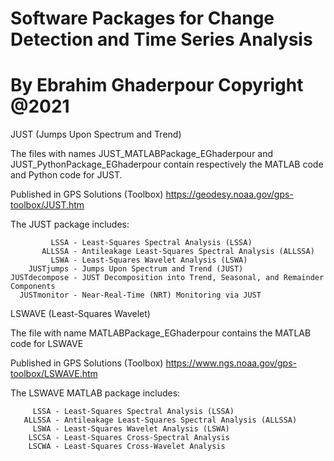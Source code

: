 # Software Packages for Change Detection and Time Series Analysis
# By Ebrahim Ghaderpour  Copyright @2021

JUST (Jumps Upon Spectrum and Trend)

The files with names JUST_MATLABPackage_EGhaderpour 
and JUST_PythonPackage_EGhaderpour contain respectively 
the MATLAB code and Python code for JUST.

Published in GPS Solutions (Toolbox)  https://geodesy.noaa.gov/gps-toolbox/JUST.htm

The JUST package includes:

             LSSA - Least-Squares Spectral Analysis (LSSA)
           ALLSSA - Antileakage Least-Squares Spectral Analysis (ALLSSA)
             LSWA - Least-Squares Wavelet Analysis (LSWA)
        JUSTjumps - Jumps Upon Spectrum and Trend (JUST)
    JUSTdecompose - JUST Decomposition into Trend, Seasonal, and Remainder Components
      JUSTmonitor - Near-Real-Time (NRT) Monitoring via JUST



LSWAVE (Least-Squares Wavelet)

The file with name MATLABPackage_EGhaderpour contains the MATLAB code for LSWAVE

Published in GPS Solutions (Toolbox)  https://www.ngs.noaa.gov/gps-toolbox/LSWAVE.htm

The LSWAVE MATLAB package includes:

         LSSA - Least-Squares Spectral Analysis (LSSA)
       ALLSSA - Antileakage Least-Squares Spectral Analysis (ALLSSA)
         LSWA - Least-Squares Wavelet Analysis (LSWA)
        LSCSA - Least-Squares Cross-Spectral Analysis
        LSCWA - Least-Squares Cross-Wavelet Analysis 


